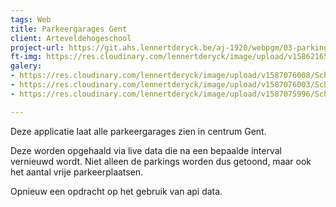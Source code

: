 ```yaml
---
tags: Web
title: Parkeergarages Gent
client: Arteveldehogeschool
project-url: https://git.ahs.lennertderyck.be/aj-1920/webpgm/03-parkings/
ft-img: https://res.cloudinary.com/lennertderyck/image/upload/v1586216519/Schermafbeelding_2020-04-07_om_01.38.15_nr2pog.png
galery:
- https://res.cloudinary.com/lennertderyck/image/upload/v1587076008/Schermafbeelding_2020-04-17_om_00.25.27_biwpda.png
- https://res.cloudinary.com/lennertderyck/image/upload/v1587076003/Schermafbeelding_2020-04-17_om_00.25.47_jdbhwb.png
- https://res.cloudinary.com/lennertderyck/image/upload/v1587075996/Schermafbeelding_2020-04-17_om_00.26.10_e1gcz9.png

---
```

Deze applicatie laat alle parkeergarages zien in centrum Gent.

Deze worden opgehaald via live data die na een bepaalde interval vernieuwd wordt. Niet alleen de parkings worden dus getoond, maar ook het aantal vrije parkeerplaatsen.

Opnieuw een opdracht op het gebruik van api data.